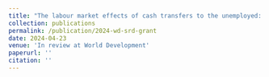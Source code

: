 ```yaml
---
title: "The labour market effects of cash transfers to the unemployed: Evidence from South Africa (with Haroon Bhorat)"
collection: publications
permalink: /publication/2024-wd-srd-grant
date: 2024-04-23
venue: 'In review at World Development'
paperurl: ''
citation: ''
---
```






